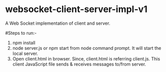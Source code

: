 # websocket-client-server-impl-v1
A Web Socket implementation of client and server.

#Steps to run:-

1) npm install
2) node server.js or npm start from node command prompt. It will start the local server.
2) Open client.html in browser. Since, client.html is referring client.js. This client JavaScript file sends & receives messages to/from server.
